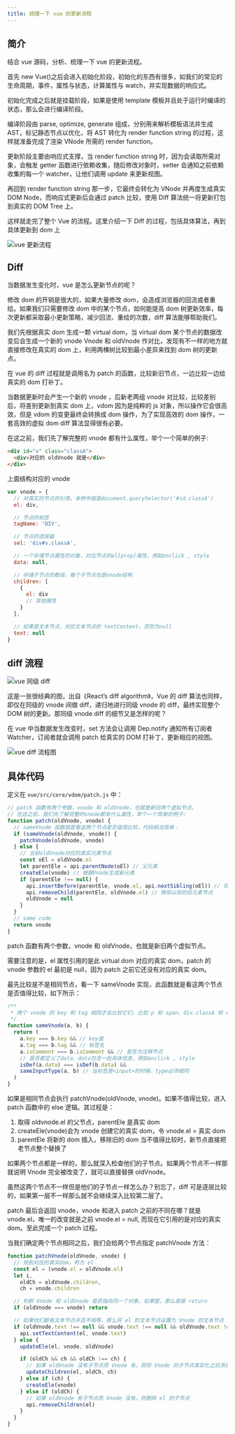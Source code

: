 ```yaml
---
title: 梳理一下 vue 的更新流程
---
```


## 简介

结合 vue 源码，分析、梳理一下 vue 的更新流程。

首先 new Vue()之后会进入初始化阶段，初始化的东西有很多，如我们的常见的生命周期，事件，属性与状态，计算属性与 watch，并实现数据的响应式。

初始化完成之后就是挂载阶段，如果是使用 template 模板并且处于运行时编译的状态，那么会进行编译阶段。

编译阶段由 parse, optimize, generate 组成，分别用来解析模板语法并生成 AST，标记静态节点以优化，将 AST 转化为 render function string 的过程，这样就准备完成了渲染 VNode 所需的 render function。

更新阶段主要由响应式支撑，当 render function string 时，因为会读取所需对象，会触发 getter 函数进行依赖收集，随后修改对象时，setter 会通知之前依赖收集的每一个 watcher，让他们调用 update 来更新视图。

再回到 render function string 那一步，它最终会转化为 VNode 并再度生成真实 DOM Node，而响应式更新后会通过 patch 比较，使用 Diff 算法统一将更新打包到真实的 DOM Tree 上。

这样就走完了整个 Vue 的流程。这里介绍一下 Diff 的过程，包括具体算法，再到具体更新到 dom 上

![vue 更新流程](https://cdn.clearlywind.com/static/images/vue-update-process.png)

## Diff

当数据发生变化时，vue 是怎么更新节点的呢？

修改 dom 的开销是很大的，如果大量修改 dom，会造成浏览器的回流或者重绘。如果我们只需要修改 dom 中的某个节点，如何能提高 dom 树更新效率，每次更新都采取最小更新策略，减少回流、重绘的次数，diff 算法能够帮助我们。

我们先根据真实 dom 生成一颗 virtual dom，当 virtual dom 某个节点的数据改变后会生成一个新的 vnode Vnode 和 oldVnode 作对比，发现有不一样的地方就直接修改在真实的 dom 上，利用两棵树比较到最小差异来找到 dom 树的更新点。

在 vue 的 diff 过程就是调用名为 patch 的函数，比较新旧节点，一边比较一边给真实的 dom 打补丁。

当数据更新时会产生一个新的 vnode ，后新老两组 vnode 对比较，比较差别后，将差别更新到真实 dom 上，vdom 因为是纯粹的 js 对象，所以操作它会很高效，但是 vdom 的变更最终会转换成 dom 操作，为了实现高效的 dom 操作，一套高效的虚拟 dom diff 算法显得很有必要。

在这之前，我们先了解完整的 vnode 都有什么属性，举个一个简单的例子:

```html
<div id="v" class="classA">
  <div>对应的 oldVnode 就是</div>
</div>
```

上面结构对应的 vnode

```js
var vnode = {
  // 对真实的节点的引用，本例中就是document.querySelector('#id.classA')
  el: div,

  // 节点的标签
  tagName: 'DIV',

  // 节点的选择器
  sel: 'div#v.classA',

  // 一个存储节点属性的对象，对应节点的el[prop]属性，例如onclick , style
  data: null,

  // 存储子节点的数组，每个子节点也是vnode结构
  children: [
    {
      el: div
      // 其他属性
    }
  ],

  // 如果是文本节点，对应文本节点的 textContent，否则为null
  text: null
}
```

## diff 流程

![vue 同级 diff](https://cdn.clearlywind.com/static/images/vue同级diff.png)

这是一张很经典的图，出自《React’s diff algorithm》，Vue 的 diff 算法也同样，即仅在同级的 vnode 间做 diff，递归地进行同级 vnode 的 diff，最终实现整个 DOM 树的更新。那同级 vnode diff 的细节又是怎样的呢？

在 vue 中当数据发生改变时，set 方法会让调用 Dep.notify 通知所有订阅者 Watcher，订阅者就会调用 patch 给真实的 DOM 打补丁，更新相应的视图。

![vue diff 流程图](https://cdn.clearlywind.com/static/images/vue-diff-fluent.png)

## 具体代码

定义在 `vue/src/core/vdom/patch.js` 中：

```js
// patch 函数有两个参数，vnode 和 oldVnode，也就是新旧两个虚拟节点。
// 在这之前，我们先了解完整的vnode都有什么属性，举个一个简单的例子:
function patch(oldVnode, vnode) {
  // sameVnode 函数就是看这两个节点是否值得比较，代码相当简单：
  if (sameVnode(oldVnode, vnode)) {
    patchVnode(oldVnode, vnode)
  } else {
    // 当前oldVnode对应的真实元素节点
    const oEl = oldVnode.el
    let parentEle = api.parentNode(oEl) // 父元素
    createEle(vnode) // 根据Vnode生成新元素
    if (parentEle !== null) {
      api.insertBefore(parentEle, vnode.el, api.nextSibling(oEl)) // 将新元素添加进父元素
      api.removeChild(parentEle, oldVnode.el) // 移除以前的旧元素节点
      oldVnode = null
    }
  }
  // some code
  return vnode
}
```

patch 函数有两个参数，vnode 和 oldVnode，也就是新旧两个虚拟节点。

需要注意的是，el 属性引用的是此 virtual dom 对应的真实 dom，patch 的 vnode 参数的 el 最初是 null，因为 patch 之前它还没有对应的真实 dom。

最先比较是不是相同节点，看一下 sameVnode 实现，此函数就是看这两个节点是否值得比较，如下所示：

```js
/**
 * 两个 vnode 的 key 和 tag 相同才去比较它们，比如 p 和 span、div.classA 和 div.classB 都被认为是不同结构而不去比较它们
 */
function sameVnode(a, b) {
  return (
    a.key === b.key && // key值
    a.tag === b.tag && // 标签名
    a.isComment === b.isComment && // 是否为注释节点
    // 是否都定义了data，data包含一些具体信息，例如onclick , style
    isDef(a.data) === isDef(b.data) &&
    sameInputType(a, b) // 当标签是<input>的时候，type必须相同
  )
}
```

如果是相同节点会执行 patchVnode(oldVnode, vnode)。如果不值得比较，进入 patch 函数中的 else 逻辑。其过程是：

1. 取得 oldvnode.el 的父节点，parentEle 是真实 dom
2. createEle(vnode)会为 vnode 创建它的真实 dom，令 vnode.el = 真实 dom
3. parentEle 将新的 dom 插入，移除旧的 dom
   当不值得比较时，新节点直接把老节点整个替换了

如果两个节点都是一样的，那么就深入检查他们的子节点。如果两个节点不一样那就说明 Vnode 完全被改变了，就可以直接替换 oldVnode。

虽然这两个节点不一样但是他们的子节点一样怎么办？别忘了，diff 可是逐层比较的，如果第一层不一样那么就不会继续深入比较第二层了。

patch 最后会返回 vnode，vnode 和进入 patch 之前的不同在哪？就是 vnode.el，唯一的改变就是之前 vnode.el = null, 而现在它引用的是对应的真实 dom。至此完成一个 patch 过程。

当我们确定两个节点相同之后，我们会给两个节点指定 patchVnode 方法：

```js
function patchVnode(oldVnode, vnode) {
  // 找到对应的真实dom，称为 el
  const el = (vnode.el = oldVnode.el)
  let i,
    oldCh = oldVnode.children,
    ch = vnode.children

  // 判断 Vnode 和 oldVnode 是否指向同一个对象，如果是，那么直接 return
  if (oldVnode === vnode) return

  // 如果他们都有文本节点并且不相等，那么将 el 的文本节点设置为 Vnode 的文本节点
  if (oldVnode.text !== null && vnode.text !== null && oldVnode.text !== vnode.text) {
    api.setTextContent(el, vnode.text)
  } else {
    updateEle(el, vnode, oldVnode)

    if (oldCh && ch && oldCh !== ch) {
      // 如果 oldVnode 没有子节点而 Vnode 有，则将 Vnode 的子节点真实化之后添加到 el 如果两者都有子节点，则执行 updateChildren 函数比较子节点，这一步很重要
      updateChildren(el, oldCh, ch)
    } else if (ch) {
      createEle(vnode)
    } else if (oldCh) {
      // 如果 oldVnode 有子节点而 Vnode 没有，则删除 el 的子节点
      api.removeChildren(el)
    }
  }
}
```
